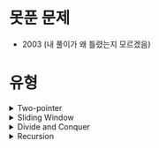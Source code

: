 # 못푼 문제
* 2003 (내 풀이가 왜 틀렸는지 모르겠음)

# 유형
<details>
<summary>Two-pointer</summary>
<ul>
<li>
  <a href="https://github.com/SEMINSEMINSEMIN/algorithm/tree/main/baekjoon/silver/2003">2003번</a>
</li>
</ul>
</details>

<details>
<summary>Sliding Window</summary>
<ul>
<li>
  <a href="https://github.com/SEMINSEMINSEMIN/algorithm/tree/main/baekjoon/silver/2559">2559번</a>
</li>
<li>
  <a href="https://github.com/SEMINSEMINSEMIN/algorithm/tree/main/baekjoon/silver/21921">21921번</a>
</li>
</ul>
</details>

<details>
<summary>Divide and Conquer</summary>
<ul>
<li>
  <a href="https://github.com/SEMINSEMINSEMIN/algorithm/tree/main/baekjoon/silver/4779">4779번</a>
 </li>
</ul>
</details>

<details>
<summary>Recursion</summary>
<ul>
<li>
  <a href="https://github.com/SEMINSEMINSEMIN/algorithm/tree/main/baekjoon/silver/4779">4779번</a>
 </li>
</ul>
</details>
